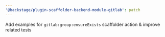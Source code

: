 ```yaml
---
'@backstage/plugin-scaffolder-backend-module-gitlab': patch
---
```


Add examples for `gitlab:group:ensureExists` scaffolder action & improve related tests
